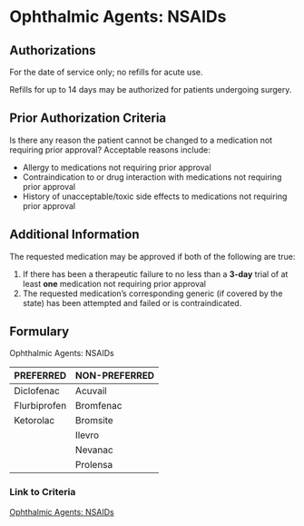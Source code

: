 # Ophthalmic Agents: NSAIDs

## Authorizations

For the date of service only; no refills for acute use.

Refills for up to 14 days may be authorized for patients undergoing surgery.

## Prior Authorization Criteria

Is there any reason the patient cannot be changed to a medication not requiring prior approval? Acceptable reasons include:

-   Allergy to medications not requiring prior approval
-   Contraindication to or drug interaction with medications not requiring prior approval
-   History of unacceptable/toxic side effects to medications not requiring prior approval

## Additional Information

The requested medication may be approved if both of the following are true:

1.  If there has been a therapeutic failure to no less than a **3-day** trial of at least **one** medication not requiring prior approval
2.  The requested medication’s corresponding generic (if covered by the state) has been attempted and failed or is contraindicated.

## Formulary

Ophthalmic Agents: NSAIDs

| PREFERRED    | NON-PREFERRED |
|--------------|---------------|
| Diclofenac   | Acuvail       |
| Flurbiprofen | Bromfenac     |
| Ketorolac    | Bromsite      |
|              | Ilevro        |
|              | Nevanac       |
|              | Prolensa      |

### Link to Criteria

[Ophthalmic Agents: NSAIDs](https://pharmacy.medicaid.ohio.gov/sites/default/files/20220415_UPDL_Criteria_FINAL_.pdf#page=85)
